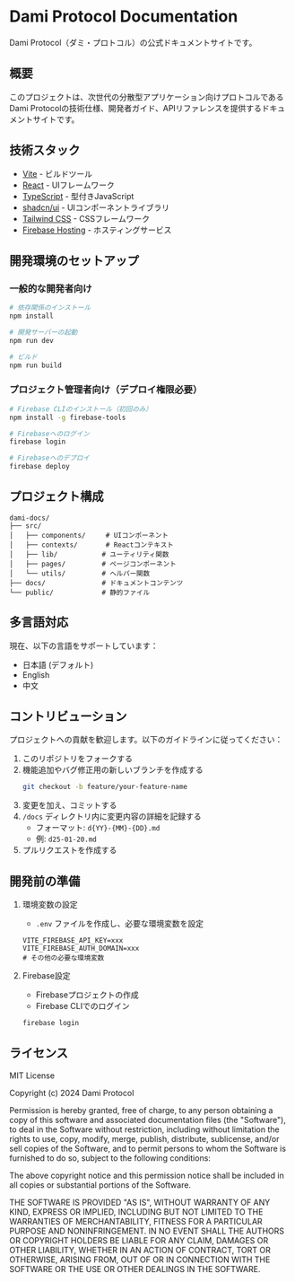 # Dami Protocol Documentation

Dami Protocol（ダミ・プロトコル）の公式ドキュメントサイトです。

## 概要

このプロジェクトは、次世代の分散型アプリケーション向けプロトコルであるDami Protocolの技術仕様、開発者ガイド、APIリファレンスを提供するドキュメントサイトです。

## 技術スタック

- [Vite](https://vitejs.dev/) - ビルドツール
- [React](https://react.dev/) - UIフレームワーク
- [TypeScript](https://www.typescriptlang.org/) - 型付きJavaScript
- [shadcn/ui](https://ui.shadcn.com/) - UIコンポーネントライブラリ
- [Tailwind CSS](https://tailwindcss.com/) - CSSフレームワーク
- [Firebase Hosting](https://firebase.google.com/docs/hosting) - ホスティングサービス

## 開発環境のセットアップ

### 一般的な開発者向け
```bash
# 依存関係のインストール
npm install

# 開発サーバーの起動
npm run dev

# ビルド
npm run build
```

### プロジェクト管理者向け（デプロイ権限必要）
```bash
# Firebase CLIのインストール（初回のみ）
npm install -g firebase-tools

# Firebaseへのログイン
firebase login

# Firebaseへのデプロイ
firebase deploy
```

## プロジェクト構成

```
dami-docs/
├── src/
│   ├── components/     # UIコンポーネント
│   ├── contexts/       # Reactコンテキスト
│   ├── lib/           # ユーティリティ関数
│   ├── pages/         # ページコンポーネント
│   └── utils/         # ヘルパー関数
├── docs/              # ドキュメントコンテンツ
└── public/            # 静的ファイル
```

## 多言語対応

現在、以下の言語をサポートしています：

- 日本語 (デフォルト)
- English
- 中文

## コントリビューション

プロジェクトへの貢献を歓迎します。以下のガイドラインに従ってください：

1. このリポジトリをフォークする
2. 機能追加やバグ修正用の新しいブランチを作成する
   ```bash
   git checkout -b feature/your-feature-name
   ```
3. 変更を加え、コミットする
4. `/docs` ディレクトリ内に変更内容の詳細を記録する
   - フォーマット: `d{YY}-{MM}-{DD}.md`
   - 例: `d25-01-20.md`
5. プルリクエストを作成する

## 開発前の準備

1. 環境変数の設定
   - `.env` ファイルを作成し、必要な環境変数を設定
   ```env
   VITE_FIREBASE_API_KEY=xxx
   VITE_FIREBASE_AUTH_DOMAIN=xxx
   # その他の必要な環境変数
   ```

2. Firebase設定
   - Firebaseプロジェクトの作成
   - Firebase CLIでのログイン
   ```bash
   firebase login
   ```

## ライセンス

MIT License

Copyright (c) 2024 Dami Protocol

Permission is hereby granted, free of charge, to any person obtaining a copy
of this software and associated documentation files (the "Software"), to deal
in the Software without restriction, including without limitation the rights
to use, copy, modify, merge, publish, distribute, sublicense, and/or sell
copies of the Software, and to permit persons to whom the Software is
furnished to do so, subject to the following conditions:

The above copyright notice and this permission notice shall be included in all
copies or substantial portions of the Software.

THE SOFTWARE IS PROVIDED "AS IS", WITHOUT WARRANTY OF ANY KIND, EXPRESS OR
IMPLIED, INCLUDING BUT NOT LIMITED TO THE WARRANTIES OF MERCHANTABILITY,
FITNESS FOR A PARTICULAR PURPOSE AND NONINFRINGEMENT. IN NO EVENT SHALL THE
AUTHORS OR COPYRIGHT HOLDERS BE LIABLE FOR ANY CLAIM, DAMAGES OR OTHER
LIABILITY, WHETHER IN AN ACTION OF CONTRACT, TORT OR OTHERWISE, ARISING FROM,
OUT OF OR IN CONNECTION WITH THE SOFTWARE OR THE USE OR OTHER DEALINGS IN THE
SOFTWARE.
